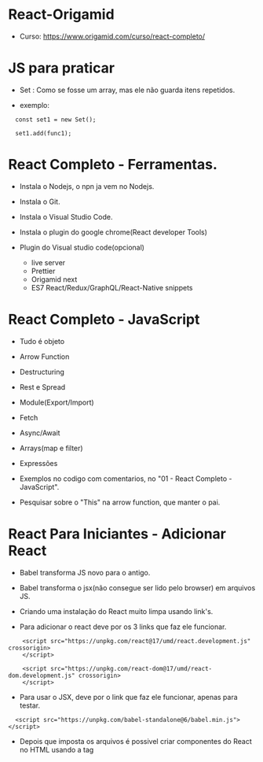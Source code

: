 # React-Origamid

 - Curso: https://www.origamid.com/curso/react-completo/

# JS para praticar

  - Set : Como se fosse um array, mas ele não guarda itens repetidos.

  - exemplo:

  <blockquete>

      const set1 = new Set();

      set1.add(func1);

  </blockquete>

# React Completo - Ferramentas.

  - Instala o Nodejs, o npn ja vem no Nodejs.
  - Instala o Git.
  - Instala o Visual Studio Code.
  - Instala o plugin do google chrome(React developer Tools)

  - Plugin do Visual studio code(opcional)
    - live server
    - Prettier
    - Origamid next
    - ES7 React/Redux/GraphQL/React-Native snippets

# React Completo - JavaScript

 - Tudo é objeto
 - Arrow Function
 - Destructuring
 - Rest e Spread
 - Module(Export/Import)
 - Fetch
 - Async/Await
 - Arrays(map e filter)
 - Expressões

 - Exemplos no codigo com comentarios, no "01 - React Completo - JavaScript".

 - Pesquisar sobre o "This" na arrow function, que manter o pai.


# React Para Iniciantes - Adicionar React

 - Babel transforma JS novo para o antigo.

 - Babel transforma o jsx(não consegue ser lido pelo browser) em arquivos JS.

 - Criando uma instalação do React muito limpa usando link's.

 - Para adicionar o react deve por os 3 links que faz ele funcionar.

 <blockquete>

        <script src="https://unpkg.com/react@17/umd/react.development.js" crossorigin>
        </script>

        <script src="https://unpkg.com/react-dom@17/umd/react-dom.development.js" crossorigin>
        </script>

 </blockquete>

 - Para usar o JSX, deve por o link que faz ele funcionar, apenas para testar.

 <blockquete>

      <script src="https://unpkg.com/babel-standalone@6/babel.min.js"></script>

 </blockquete>

 - Depois que imposta os arquivos é possivel criar componentes do React no HTML usando a tag <script>.

 <blockquete>

    <div id="root">
      Exemplo 01
    </div>

    <script type="text/babel">
      
      //Componente de botão.
      function Button01() {
        const [total, setTotal] = React.useState(0);
        return <button onClick={() => setTotal(total + 1)}>Adicionar {total}</button>
      }

      // Componente principal
      function App(){

        return <div>
            <h1>Aplicativo React</h1>
            <Button01 />
            <Button01 />
          </div>;
      }

      ReactDOM.render(<App />, document.getElementById('root'));

    <script>

 </blockquete>

 - O "ReactDOM" usa o método "render" para renderizar o componente principal, no HTML que tem o id "root", isso funciona por causa do Babel.

 - Dentro do componente principal é chamado o componente Button01, que é um componente funcional.

# React Para Iniciantes - React Básico.

 - Testando a converção do babel nesse site:

  https://babeljs.io

 ### Colocando um component funcional dentro do outro.

 - Apenas chama a tag do componente existente.

<blockquete>

          class Button extends React.Component {
            render() {
              return <button className="btn">Comprar Agora</button>
            };
          }

          // Component Titulo
          const Titulo = () => {
            const numero = Math.random() * 1000;

            return <h1>Meu Titulo {numero}</h1>
          }

          // arrowFunction
          const App2 = () => {
            return <div>Meu App2

              <Titulo />
              <br />
              <Button />
              <br />
              <div>
                compre aqui também.(reultilizando o botão)
                <Button />
              </div>
            </div>
          }

</blockquete>

 ### Trabalhando com eventos.

 - Cria um component, dentro dele uma função que recebe evento.
 - Retorna uma div com botão que tem evento de "onClick".
 - E aplica dentro do evento com chaves, o nome da função.

<blockquete>

        const Produtos = () => {
          function handleClick(event) {
            alert('Comprou: ' + event.target.innerText);
          }

          return (
            <div>
              <button onClick={handleClick}>Camisa</button>
              <button onClick={handleClick}>Bermuda</button>
            </div>
          );
        };

        const Main2 = () => {
          return <div>

            <h3>React Evento</h3>
            <Produtos />

          </div>
        }

        ReactDOM.render(<Main2 />, document.getElementById('appEvent'));

</blockquete>

 ### Hooks

 - Sempre retorne algo, nem que seja null.
 - Bota os () no returne para poder quebrar linha.
 - Sempre tenha uma div pai para todos os elementos do DOM.

 - Tem que por a função "setContador" dentro de outra função, se não gera um loot infinito.
 - é preciso desestruturar o React.useState(0), para manipular os valores dele.

<blockquete>

      const Compras = () => {

          const [contador, setContador] = React.useState(0);
          function comprar() {
            setContador(contador + 1);
          }


          return (
            <div>
              <p>Total: {contador}</p>
              <p>Preço: R$ {contador * 250}</p>
              <button onClick={comprar}>Comprar</button>
            </div>
          )
      };


      const Main3 = () => {
        return <div>

          <h3>React Hook</h3>
          <Compras />

        </div>
      }

</blockquete>

# React Para Iniciantes - React vs JS puro

 - JS

<blockquete>

      <div id="app-javascript">
        <p>Total: <span id="total"></span></p>
        <p>Preço: R$ <span id="preco"></span></p>
        <button id="button">Comprar</button>
      </div>

      <script type="application/javascript">
        const button = document.getElementById('button');
        const total = document.getElementById('total');
        const preco = document.getElementById('preco');

        let contador = 1;

        function atualizarValores(contador) {
          total.innerText = contador;
          preco.innerText = contador * 250;
        }
        atualizarValores(contador);

        function handleClick() {
          contador = contador + 1;
          atualizarValores(contador + 1);
        }

        button.addEventListener('click', handleClick);
      </script>

</blockquete>

 - React

<blockquete>

      <div id="app-react"></div>

      <script type="text/babel">
        const Comprar = () => {
          const [contador, setContador] = React.useState(1);

          return (
            <div>
              <p>Total: {contador}</p>
              <p>Preço: R$ {contador * 250}</p>
              <button onClick={() => setContador(contador + 1)}>Comprar</button>
            </div>
          );
        };

        ReactDOM.render(<Comprar />, document.getElementById('app-react'));
      </script>

</blockquete>

# React Para Iniciantes - Ferramentas de Automação

 - Nunca que em uma aplicação de produção ira usar link do React nem do Babel.

 ### Bundle

  - Agrupa o codigo do aplicativo.
  - Permite definirmos os componentes em diferentes arquivos para melhor organização.
  - Facilita a importação de código externo e instalado via NPM
  - Outros tipos de Bundle: ESBuild, Rollup, Parcel, Turbopack, Webpack.
  - WebPack: https://webpack.js.org/, mais lento e mais famoso, o mais rapido é ESBuild.

 ### Transpiler
 
  - Transforma o JSX(return < div></ div>) em função de React(React.createElement()).
  - Transforma JavaScript novo 'const' em JavaScript antigo 'var'.
  - Babel, SWC, ESBuild.

 ### webpack Mínimo (instalando o basico para um projeto React)

  - Iniciar um pacote npm na pasta do seu aplicativo

<blockquete>

    npm init -y

</blockquete>

 - Depois disso cria um arquivo HTML, inicia a estrutura de html5.

<blockquete>

    <!DOCTYPE html>
    <html lang="pt-BR">
    <head>
        <meta charset="UTF-8">
        <meta name="viewport" content="width=device-width, initial-scale=1.0">
        <title>React</title>
    </head>
    <body>
        <div id="root">

        </div>
        <script src="/main.js"></script>
    </body>
    </html>

</blockquete>

 - Instala o ESBuild

<blockquete>

    npm install esbuild

</blockquete>

 - Cola os script no arquivo package.json.
 - OBS: o exemplo antigo é feito com webpack.

<blockquete>

    "scripts": {
    "start": "esbuild --bundle src/main.jsx --outfile=main.js --servedir=./ --watch",
    "build": "esbuild --bundle src/main.jsx --outfile=main.js"
    },

</blockquete>

 - Cria a pasta de entrada "src" e cria o arquivo main.js.
 - No arquivo main.js, bota um "console.log("teste");"
 - Pode testar usando o comando "npm start", consulta no caminho: "http://127.0.0.1:8000/".
 - Cria um arquivo chamado "somar.js". 

 - Executa o codigo "npm run build".
 - Ele gera um arquivo chamado main.js.

 ### Segundo teste o arquivo main é um "main.jsx".
  
  - Executa o npm run build.  

 ### Instalando o React e React-dom. 
 
<blockquete>

      npm install react react-dom

</blockquete>

 - No arquivo main.jsx, cole o codigo.

<blockquete>

    import ReactDOM from 'react-dom/client';
    import React from 'react';
    import App from './App';

    ReactDOM.createRoot(document.getElementById('root')).render(<App />);

</blockquete>

 - Cria o arquivo "App.jsx" e bota o conteudo:
 
<blockquete>

    import React from 'react';

    const App = () => {
      return <a href="https://www.origamid.com">Origamid</a>;
    };

    export default App;

</blockquete>

 - Inicie o desenvolvimento com:

<blockquete>

      npm start

</blockquete>

  - Crie a build final com

<blockquete>

      npm run build
      
</blockquete>


 - OBS: Essa forma é limpa, porem estária faltand outras configurações que daria muito trabalho.


# React Para Iniciantes - Ferramenta Front End (A melhor forma de criar um projeto React)[Vite].

  - Vite: Cria um ambiente de desenvolvimento já configurado e otimizado para a criação de aplicativos com React.
  - OBS: muito melhor que "npx create-react-app", "npx create-react-app" usa webpack que é muito lento.
  - https://vitejs.dev/
  - Na pasta que deseja instalar:
  
<blockquete>

    npm create vite@latest .
    npm install
      
</blockquete>

 - Inicia o desenvolvimento

<blockquete>

    npm run dev

</blockquete>

 - Cria a build final

<blockquete>

    npm run build

</blockquete>

 - Arquivos minimos necessario:

 - https://www.origamid.com/slide/react-completo/#/0205-ferramenta-front-end/3

# React Para Iniciantes - Ambiente Curso

 - remove os arquivos que não for usar, deixa apenas o index.js e App.js

 - na pasta public, no arquivo index.html, bota um css.

<blockquete>

    https://www.origamid.com/slide/react-completo/#/0206-ambiente-do-curso/3

</blockquete>

 - O modo estrito do React permite pegarmos alguns bugs no desenvolvimento.
 
<blockquete>

    ReactDOM.createRoot(document.getElementById('root')).render(
      <React.StrictMode>
        <App />
      </React.StrictMode>,
    );

</blockquete>

 - Durante o curso você verá eu utilizando .js em arquivos jsx, o create-react-app permitia isso, porém o Vite não permite.

 - Então todo arquivo novo que você criar, use .jsx.

 - index.js > main.jsx

# React Para Iniciantes - JSX 1

 - Siginificado: Java script estendio, ou js XML, da novas funcionabilidade, permite usado o html ou xml no js, depois o babel converte para função js.

 - Exemplo: https://www.origamid.com/slide/react-completo/#/0207-jsx/1

 - Atributos: 
  - No HTML do React, o nome "class" é trocado para "className" para fazer referencia ao atributo class de css.
  - E o nome "for" foi trocado para "htmlFor".
  - Podemos envolver o nosso DOM no <React.Fragment>, ao inves de por em uma div.
  - ou está usando o "<></>", também é aceito para envolver o DOM.
  - camelCase nos atributos com nomes compostos do HTML do React.

 ### Funções no JS no HTML.

 - Exemplos:

<blockquete>

        import React from 'react';

        const App = () => {
          const nome = 'Lincoln';
          const ativo = false;
          const random = Math.random();
          const titulo = <h1>Esse é um titulo</h1>;

          function mostrarNome(param) {
            return 'Executando uma função: ' + param;
          }

          const carro = {
            marca: 'Ford',
            rodas: '4',
          };

          const estiloH1 = {
            color: 'blue',
            fontSize: '20px',
            fontFamily: 'Helvetica',
          };

          return (
            <>
              {titulo}
              <label htmlFor="nome">Nome</label>
              <input type="text" id="nome" />
              <p>{nome}</p>
              <p>numero aleatorio, vezes dois, dividido por um: {(random * 2) / 1}</p>
              <div className={ativo ? 'ativo' : 'inativo'}>Exibir</div>
              <br />

              <p>{mostrarNome('Parametro')}</p>

              <p>Função Js: {new Date().getFullYear()}</p>

              <p>Objeto: {carro.marca}</p>
              <p>{carro.rodas}</p>

              <h1 style={estiloH1}>Empresa</h1>
              <p style={{ color: 'green' }}>Sempre aberta</p>
            </>
          );
        };

        export default App;

</blockquete>

# React Para Iniciantes - JSX 2 (Rodando no 06 - React Para Iniciantes)[Exercicio]

- O JSX irá listar cada um dos itens da array. Ele não irá separar ou colocar vírgula, é você que deve modificar a array para o resultado desejado.

- Cada item do array precisa de uma key.

- o Map ajuda muito a trabalhar com array no JSX

- exemplo:

<blockquete>

      const JsxArray = () => {
        const produtos = ['Notebook', 'Smartphone', 'Tablet'];

        const livros = [
          { nome: 'A Game of Thrones', ano: 1996 },
          { nome: 'A Clash of Kings', ano: 1998 },
          { nome: 'A Storm of Swords', ano: 2000 },
        ];

        const produtosEX = [
          {
            id: 1,
            nome: 'Smartphone',
            preco: 'R$ 2000',
            cores: ['#29d8d5', '#252a34', '#fc3766'],
          },
          {
            id: 2,
            nome: 'Notebook',
            preco: 'R$ 3000',
            cores: ['#ffd045', '#d4394b', '#f37c59'],
          },
          {
            id: 3,
            nome: 'Tablet',
            preco: 'R$ 1500',
            cores: ['#365069', '#47c1c8', '#f95786'],
          },
        ];

        const mario = {
          cliente: 'Mario',
          idade: 31,
          compras: [
            { nome: 'Notebook', preco: 'R$ 2500' },
            { nome: 'Geladeira', preco: 'R$ 3000' },
            { nome: 'smarthphone', preco: 'R$ 1500' },
            { nome: 'Guitarra', preco: 'R$ 3500' },
          ],
          ativa: false,
        };
        const karina = {
          cliente: 'Karina',
          idade: 22,
          compras: [
            { nome: 'Notebook', preco: 'R$ 2500' },
            { nome: 'Geladeira', preco: 'R$ 3000' },
          ],
          ativa: true,
        };

        const dados = mario;
        const total = dados.compras
          .map((item) => Number(item.preco.replace('R$ ', '')))
          .reduce((a, b) => a + b);

        return (
          <>
            <h1> Estudo dos Array no JSX </h1>
            <p>{produtos}</p>

            <h4>Tratando o array com .map()</h4>
            <ul>
              {produtos.map((p) => (
                <li key={p}>{p}</li>
              ))}
            </ul>
            <br />
            <h4>Tratando array de objetos</h4>
            <ul>
              {livros
                .filter((livro) => livro.ano >= 1998)
                .map((livro) => (
                  <li key={livro.nome}>
                    {livro.nome}, {livro.ano}
                  </li>
                ))}
            </ul>
            <br />
            <h4>Exercicio</h4>
            <ul>
              {produtosEX
                .filter((p) => Number(p.preco.replace('R$ ', '')) > 1500)
                .map((p) => (
                  <div key={p.id}>
                    <h3>Item:{p.nome}</h3>
                    <p>Preço:{p.preco}</p>
                    <ul>
                      {p.cores.map((cor) => (
                        <li
                          key={cor}
                          style={{ backgroundColor: cor, color: 'white' }}
                        >
                          {cor}
                        </li>
                      ))}
                    </ul>
                  </div>
                ))}
            </ul>
            <br />
            <h4>Exercicio2</h4>
            <div>
              <p>Nome: {dados.cliente}</p>
              <p>Idade: {dados.idade}</p>
              <p>
                Sitação:{' '}
                <span style={{ color: dados.ativa ? 'green' : 'red' }}>
                  {dados.ativa ? 'Ativa' : 'Inativa'}
                </span>
              </p>
              <p>Total: R$ {total}</p>
              {total > 10000 && <p>'Você está gastando muito'</p>}
            </div>
          </>
        );
      };

</blockquete>

 - map: transforma uma lista em outra coisa.
 - Number: converte o tipo string no tipo numero.
 - replace: troca o primeiro valor, pelo segundo valor.
 - reduce: passa um callback(uma função), com 2 parametros, o valor anterior, e o valor atual, e executa calculo com eles.
 - Pode usar o && no lugar do ternario caso queira exibir uma string dinamicamente.

# React Para Iniciantes - JSX Arrays 1

 - O JSX irá listar cada um dos itens da array. Ele não irá separar ou colocar vírgula, é você que deve modificar a array para o resultado desejado.

<blockquete>

    const App = () => {
      const produtos = ['Notebook', 'Smartphone', 'Tablet'];

      return <p>{produtos}</p>;
    };

</blockquete>

 - O JSX necessita de uma key única para cada elemento da Array. https://reactjs.org/docs/lists-and-keys.html

<blockquete>

    const App = () => {
      const empresas = [<li key="e1">Apple</li>, <li key="e2">Google</li>];

      return <ul>{empresas}</ul>;
    };

</blockquete>

 - Map: É comum usarmos o map direto na array como uma expressão, retornando um elemento para cada item novo da Array.
 
<blockquete>

    const App = () => {
      const filmes = ['Before Sunrise', 'Before Sunset', 'Before Midnight'];

      return (
        <ul>
          {filmes.map((filme) => (
            <li key={filme}>{filme}</li>
          ))}
        </ul>
      );
    };

</blockquete>

 - Array de Objetos

<blockquete>

    const App = () => {
      const livros = [
        { nome: 'A Game of Thrones', ano: 1996 },
        { nome: 'A Clash of Kings', ano: 1998 },
        { nome: 'A Storm of Swords', ano: 2000 },
      ];

      return (
        <ul>
          {livros
            .filter((livro) => livro.ano >= 1998)
            .map((livro) => (
              <li key={livro.nome}>
                {livro.nome}, {livro.ano}
              </li>
            ))}
        </ul>
      );
    };
    
</blockquete>

- Pode desestruturar o objeto, ficaria assim:

<blockquete>

    <ul>
        {livros
          .filter((livro) => livro.ano >= 1998)
          .map(({nome, ano}) => (
          <li key={nome}>
            {nome}, {ano}
          </li>
        ))}
    </ul>

</blockquete>

 - Exercicio:

<blockquete>

      const produtos = [
        {
          id: 1,
          nome: 'Smartphone',
          preco: 'R$ 2000',
          cores: ['#29d8d5', '#252a34', '#fc3766'],
        },
        {
          id: 2,
          nome: 'Notebook',
          preco: 'R$ 3000',
          cores: ['#ffd045', '#d4394b', '#f37c59'],
        },
        {
          id: 3,
          nome: 'Tablet',
          preco: 'R$ 1500',
          cores: ['#365069', '#47c1c8', '#f95786'],
        },
      ];

      const App = () => {
        return (
          <section>
            {produtos
              .filter((produto) => Number(produto.preco.replace('R$ ', '')) > 1500)
              .map((produto) => (
                <div key={produto.id}>
                  <h1>{produto.nome}</h1>
                  <p>Preço: {produto.preco}</p>
                  <ul>
                    {produto.cores.map((cor) => (
                      <li key={cor} style={{ backgroundColor: cor, color: 'white' }}>
                        {cor}
                      </li>
                    ))}
                  </ul>
                </div>
              ))}
          </section>
        );
      };

</blockquete>

# React Para Iniciantes - Eventos

 - Guardar o estado do DOM não é o mais indicado, veremos mais tarde como fazer isso com Hooks.

 - Eventos no window/document ou qualquer elemento fora do React, devem ser adicionados com JavaScript normalmente, usando o addEventListener.

 - Esse tipo de evento será adicionado com o hook useEffect.]

 - Lista de eventos: https://reactjs.org/docs/events.html


 - Podemos atribuir eventos diretamente aos elementos JSX como um atributo. Os eventos são sintáticos, ou seja, são criados pelo próprio React porém seguindo as especificações da W3C (e funcionam igualmente nos diversos browsers que o React suporta).

<blockquete>

    const App = () => {
      function handleClick(event) {
        alert('Comprou: ' + event.target.innerText);
      }

      return (
        <div>
          <button onClick={handleClick}>Camisa</button>
          <button onClick={handleClick}>Bermuda</button>
        </div>
      );
    };

</blockquete>

 - Eventos no window/document ou qualquer elemento fora do React, devem ser adicionados com JavaScript normalmente, usando o addEventListener.

<blockquete>

      const App = () => {
        function handleScroll(event) {
          console.log(event);
        }
        window.addEventListener('scroll', handleScroll);

        return <div style={{ height: '200vw' }}>Div</div>;
      };

</blockquete>


# React Para Iniciantes - Componentes

 - O ideal é dividir o aplicativo em pequenos componentes para facilitar a manutenção do mesmo. Iremos trabalhar durante o curso com os chamos componentes funcionais.

 - Não existe limite para a composição de componentes, eles podem ser desde componentes gerais como Header e Footer, até micro componentes como Input e Button.

 - Um componente deve sempre retornar algo. O retorno pode ser qualquer tipo de dado aceitado pelo JSX (string, array, um elemento JSX, null e etc).

 - Um componente deve sempre retornar um elemento único no return. Caso você deseje retornar mais de um elemento, envolva os mesmos em uma div ou dentro do <React.Fragment></React.Fragment> ou <></>

# React Para Iniciantes - Propriedades

 - Assim como uma função pode receber argumentos, podemos também passar argumentos aos componentes. Esses são conhecidos como propriedades ou props.
 
<blockquete>

      const Titulo = (props) => {
        return <h1>{props.texto}</h1>;
      };

      const App = () => {
        return (
          <section>
            <Titulo texto="Meu Primeiro Título" />
            <Titulo texto="Meu Segundo Título" />
          </section>
        );
      };

</blockquete>

 - Podemos passar quantas propriedades quisermos.

<blockquete>

      const Titulo = ({ cor, texto }) => {
        return <h1 style={{ color: cor }}>{texto}</h1>;
      };

      const App = () => {
        return (
          <section>
            <Titulo texto="Meu Primeiro Título" cor="blue" />
            <Titulo texto="Meu Segundo Título" cor="red" />
          </section>
        );
      };

</blockquete>

 - É comum desestruturarmos as propriedades.

<blockquete>

    const Titulo = ({ cor, texto }) => {
      return <h1 style={{ color: cor }}>{texto}</h1>;
    };

    const App = () => {
      return (
        <section>
          <Titulo texto="Meu Primeiro Título" cor="blue" />
          <Titulo texto="Meu Segundo Título" cor="red" />
        </section>
      );
    };

</blockquete>

 - Se utilizarmos o componente abrindo e fechando o mesmo, o conteúdo interno deste será acessado através da propriedade children.

<blockquete>

    const Titulo = (props) => {
      return <h1>{props.children}</h1>;
    };

    const App = () => {
      return (
        <section>
          <Titulo>Meu Primeiro Título</Titulo>
          <Titulo>
            <p>Título 2</p>
            <p>Título 3</p>
          </Titulo>
        </section>
      );
    };

</blockquete>

 - Usamos o rest e spread quando não sabemos todas as propriedades que um componente pode receber.

 - O que não foi difinido ele joga a propriedade naturalmente, usando o "...props".

<blockquete>

    import React from 'react';

    const Input = ({ label, id, ...props }) => {
      return (
        <div>
          <label htmlFor={id}>{label}</label>
          <input id={id} type="text" {...props} />
        </div>
      );
    };

    export default Input;

</blockquete>

 - Na chamada do component, caso passe um type diferente, ele vai sobre escrever o type definido no componente.
 
<blockquete>

    <Input id="senha" type="password" label="Senha" />

</blockquete>

 - pode passar qualquer tipo de dados.

 ### O desafio está no projeto "10 - React Para Iniciantes - Propriedades"


# React Hooks - useState

 - Estado: O estado de uma aplicação representa as características dela naquele momento. Por exemplo: os dados do usuário foram carregados, o botão está ativo, o usuário está na página de contato e etc.

 - Hooks: Os Hooks são funções especiais do React que permitem controlarmos o estado e o ciclo de vida de componentes
 funcionais. Isso antes só era possível com classes.
 
<blockquete>

      const App = () => {
        const [ativo, setAtivo] = React.useState(true);

        return (
          <button onClick={() => setAtivo(!ativo)}>
            {ativo ? 'Botão Ativo' : 'Botão Inativo'}
          </button>
        );
      };

</blockquete>

 - React.useState: O useState é uma função que retorna uma Array com 2 valores. O primeiro valor guarda o dado do estado atual, pode ser qualquer tipo de dado como strings, arrays, números, boolean, null, undefined e objetos. O segundo valor é uma função que pode ser utilizada para modificarmos o estado do primeiro valor.

 - Quando a função de modificação do estado é ativada, todos os componentes que dependerem do estado, serão renderizados novamente e os seus filhos também. É isso que garante a reatividade de componentes funcionais no React.

 - Múltiplos Estados: Não existem limites para o uso do useState, podemos definir diversos no mesmo componente.

<blockquete>

    const App = () => {
      const [modal, setModal] = React.useState(false);
      const [ativo, setAtivo] = React.useState(false);
      const [dados, setDados] = React.useState({ nome: '', idade: '' });

      return (
        <div>
          <Modal modal={modal} setModal={setModal} />
          <ButtonModal setModal={setModal} />
        </div>
      );
    };

    export default App;

</blockquete>

 - Props: Podemos passar o estado e a função de modificação como propriedades para outros elementos.

<blockquete>

      const App = () => {
        const [modal, setModal] = React.useState(false);

        return (
          <div>
            <Modal modal={modal} setModal={setModal} />
            <ButtonModal setModal={setModal} />
          </div>
        );
      };

      export default App;

</blockquete>


<blockquete>

    const ButtonModal = ({ setModal }) => {
      return <button onClick={() => setModal(true)}>Abrir Modal</button>;
    };

    export default ButtonModal;

</blockquete>

<blockquete>

    const Modal = ({ modal, setModal }) => {
      if (modal === true)
        return (
          <div>
            Esse é um modal. <button onClick={() => setModal(false)}>Fechar</button>
          </div>
        );
      return null;
    };

    export default Modal;

</blockquete>

 - Reatividade: Não modifique o estado diretamente. Utilize sempre a função de atualização do estado, pois ela que garante a reatividade dos componentes.

<blockquete>

      const App = () => {
        const [items, setItems] = React.useState(['Item 1', 'Item 2']);

        function handleClick() {
          // Errado. Modifique o estado apenas com a função de atualização (setItems)
          items.push('Novo Item');
        }

        function handleClickReativo() {
          // Correto. Eu desestruturo a array atual, criando uma nova e adiciono um novo elemento
          setItems([...items, 'Novo Item']);
        }

        return (
          <>
            {items.map((item, i) => (
              <li key={i}>{item}</li>
            ))}
            <button onClick={handleClick}>Adicionar Item</button>
            <button onClick={handleClickReativo}>Adicionar Reativo</button>
          </>
        );
      };

</blockquete>

 - Callback: Podemos passar uma função de callback para atualizar o estado. A função de callback recebe um parâmetro que representa o valor anterior e irá modificar o estado para o valor que for retonado na função.

 - Passa o método setModal como parametro para outro component, esse component atualiza o status usando o método.

<blockquete>

    const App = () => {
      const [ativo, setAtivo] = React.useState(true);

      function handleClick() {
        // usando um callback
        setAtivo((anterior) => !anterior);
      }

      return (
        <button onClick={handleClick}>
          {ativo ? 'Está Ativo' : 'Está Inativo'}
        </button>
      );
    };

</blockquete>

 - Não é passado a propriedade no handleClick(), mas como está sendo usado um callback(um método por parametro, ele capitura o valor automaticamente).

 - Callback Valor Inicial: A definição do estado inicial também pode ser feita com um callback.

<blockquete>

      const App = () => {
        // Callback no estado inicial, só será executado na criação do componente
        const [ativo, setAtivo] = React.useState(() => {
          const ativoLocal = window.localStorage.getItem('ativo');
          return ativoLocal;
        });

        function handleClick() {
          setAtivo((anterior) => !anterior);
        }

        return (
          <button onClick={handleClick}>
            {ativo ? 'Está Ativo' : 'Está Inativo'}
          </button>
        );
      };

</blockquete>

 - React.StrictMode : O modo estrito invoca duas vezes a renderização do componente, quando o estado é atualizado. Assim é possível identificarmos funções com efeitos coláterais (side effects) e eliminarmos as mesmas.

 - Funções com efeitos coláterais são aquelas que modificam estados que estão fora das mesmas.

# React Hooks - Teste de Hook

 - O "StrictMode" duplica as chamada, para evitar que aconteça um efeito colateral.

 - O que causa efeito colateral é por uma chamada de uma função, dentro de outra função.

 - É sempre bom por os métodos set um abaixo do outro.

# React Hooks - useEffect

 - useEffect: Todo componente possui um ciclo de vida. Os principais momentos acontecem quando o componente é renderizado, atualizado ou destruído. Com o React.useEffect() podemos definir um callback que irá ser executado durante certos momentos do ciclo de vida do componente.

 - Array de Dependências: No useEffect podemos definir dois argumentos, o primeiro é a função de callback que será executada, o segundo é uma array com uma lista de dependências. A lista de dependências serve para informarmos quando o efeito deve ocorrer.

<blockquete>

      const App = () => {
        const [contar, setContar] = React.useState(0);

        // Uma Array vazia indica que o efeito não possui nenhum dependência,
        // assim o mesmo só irá ocorrer quando o componente é renderizado inicialmente (montado)
        // O efeito ocorre logo após a renderização do mesmo

        React.useEffect(() => {
          console.log('Apenas quando renderiza');
        }, []);

        // Antes de renderizar e toda vez que atualizar o componente
        console.log('Sempre ocorre, mas antes do useEffect');

        // Agora a dependência está no estado contar,
        // assim sempre que contar for atualizar este efeito será ativado

        React.useEffect(() => {
          console.log('Toda vez que atualiza o contar');
        }, [contar]);

        return <button onClick={() => setContar(contar + 1)}>{contar}</button>;
      };

</blockquete>

 - Dependências Obrigatórias: Se utilizarmos o valor de um hook ou propriedade dentro de um efeito, ele irá indicar a necessidade de definirmos o mesmo como uma dependência na array.

<blockquete>

      const App = () => {
        const [contar, setContar] = React.useState(0);

        const titulo = 'Clicou ';

        React.useEffect(() => {
          document.title = titulo + contar;
          // O ESLint irá indicar que você possui uma dependência não declarada (contar)
        }, []);

        return <button onClick={() => setContar(contar + 1)}>{contar}</button>;
      };

</blockquete>

 - Componente Montou: O useEffect será especialmente utilizado quando precisamos definir um efeito que deve ocorrer uma vez apenas, como o fetch de dados no servidor por exemplo.

 ### Sempre por a dependencia vazia se não, fica chamando varias vezes.

<blockquete>

      const App = () => {
        const [contar, setContar] = React.useState(0);
        const [dados, setDados] = React.useState(null);

        React.useEffect(() => {
          // se o fetch estivesse fora do useEffect, toda vez que o componente
          // fosse atualizado, o mesmo seria executado
          fetch('https://ranekapi.origamid.dev/json/api/produto/notebook')
            .then((response) => response.json())
            .then((json) => setDados(json));
        }, []);

        return (
          <div>
            {dados && (
              <div>
                <h1>{dados.nome}</h1>
                <p>R$ {dados.preco * contar}</p>
              </div>
            )}
            <button onClick={() => setContar(contar + 1)}>{contar}</button>
          </div>
        );
      };

</blockquete>

 - Múltiplos Efeitos: Podemos ter diversos useEffect no nosso código. O ideal é separarmos efeitos diferentes em useEffect diferentes.

<blockquete>

      const App = () => {
        const [contar, setContar] = React.useState(0);
        const [modal, setModal] = React.useState(false);

        React.useEffect(() => {
          document.title = 'Total ' + contar;
        }, [contar]);

        React.useEffect(() => {
          setContar(0);
        }, [modal]);

        return (
          <div>
            {modal && <p>Meu Modal</p>}
            <button onClick={() => setModal(!modal)}>Modal</button>
            <hr />
            <button onClick={() => setContar(contar + 1)}>{contar}</button>
          </div>
        );
      };

</blockquete>

 - Antes de Desmontar: As vezes precisamos executar um efeito sempre que um componente for desmontado. Para isso utilizamos um callback no retorno do callback do efeito.

 ### Pode passar um callback como retorno dentro da primeira função do useEffect, é executado quando o elemento elemento sai da tela.

<blockquete>

    const Produto = () => {
      // Utilizamos o useEffect para adicionarmos eventos direto ao DOM
      React.useEffect(() => {
        function handleScroll(event) {
          console.log(event);
        }
        window.addEventListener('scroll', handleScroll);
        // Limpa o evento quando o elemento é removido do DOM.
        return () => {
          window.removeEventListener('scroll', handleScroll);
        };
      }, []);

      return <p style={{ height: '200vh' }}>Produto</p>;
    };

</blockquete>

 ### OBS: sempre use um ternario para exibir dados!

<blockquete>

      const App = () => {
        const [ativo, setAtivo] = React.useState(false);

        return (
          <div>
            <p>Meu App</p>
            <button onClick={() => setAtivo(!ativo)}>Abrir</button>
            {ativo && <Produto />}
          </div>
        );
      };
      
</blockquete>


# React Hooks - useRef

 - Retorna um objeto com a propriedade current. Esse objeto pode ser utilizado para guardarmos valores que irão persistir durante todo o ciclo de vida do elemento. Geralmente usamos o mesmo para nos referirmos a um elemento do DOM, sem precisarmos utilizar o querySelector ou similar.

 - Processo:

 - 1° Deve declarar uma const recebendo o "React.useRef()".
 - 2° Essa consta faz referencia a algum DOM.
 - 3° Pode usar a propriedade current para recuperar a referencia do DOM.

 - Para obter o valor do useRef, é bom por ele dentro de um useEfect().

 - useRef não renderiza o componente novamente, ele mantem o valor.

<blockquete>

      const App = () => {
        const video = React.useRef();

        React.useEffect(() => {
          console.log(video.current);
        }, []);

        return <video ref={video}></video>;
      };

</blockquete>

 - focus(): É comum utilizarmos em formulários, quando precisamos de uma referência do elemento para colocarmos o mesmo em foco.

<blockquete>

      const App = () => {
        const [comentarios, setComentarios] = React.useState([]);
        const [input, setInput] = React.useState('');
        const inputElement = React.useRef();

        function handleClick() {
          setComentarios((comentarios) => [...comentarios, input]);
          setInput('');
          inputElement.current.focus();
        }

        return (
          <div>
            <ul>
              {comentarios.map((comentario) => (
                <li key={comentario}>{comentario}</li>
              ))}
            </ul>
            <input
              type="text"
              value={input}
              ref={inputElement}
              onChange={({ target }) => setInput(target.value)}
            />
            <br />
            <button onClick={handleClick}>Enviar</button>
          </div>
        );
      };

</blockquete>

 - Referência : O seu uso não é restrito a elementos do dom. Podemos utilizar também para guardarmos a referência de qualquer valor, como de um setTimeout por exemplo.

<blockquete>

      const App = () => {
        const [contar, setContar] = React.useState(0);
        const [notificacao, setNotificacao] = React.useState(null);
        const timeoutRef = React.useRef();

        function handleClick() {
          setNotificacao('Obrigado por comprar');
          clearTimeout(timeoutRef.current);
          timeoutRef.current = setTimeout(() => {
            setNotificacao(null);
          }, 1000);
          setContar(contar + 1);
        }

        return (
          <div>
            <p>{notificacao}</p>
            <button onClick={handleClick}>{contar}</button>
          </div>
        );
      };

</blockquete>

 ### descobrir depois outras formas de usar o REF, outras propriedades que pode ser manipulada.


# React Hooks - useMemo

 - performance.now(): informa o tempo que foi usado em milesegundos.

 - Memoriza um valor, evitando a recriação do mesmo todas as vezes em que um componente for atualizado. Recebe um callback e uma array de dependências.

 - Para que serve?: Serve para casos em que você faz uma operação lenta para retornar um valor.

 - Essa operação lenta não tem relação async, ou fazer requisições, e sim com calculos matematicos feito pelo JS.

<blockquete>

      const App = () => {
      const [contar, setContar] = React.useState(0);
        const valor = React.useMemo(() => {
          const localStorageItem = window.localStorage.getItem('produto');
          // só será executado uma vez
          console.log('teste');
          return localStorageItem;
        }, []);
        console.log(valor);

        return <button onClick={() => setContar(contar + 1)}>{valor}</button>;
      };

</blockquete>

 - Usando o useMemo, para deixar mais rapido.

<blockquete>

      function operacaoLenta() {
        let c;
        for (let i = 0; i < 100000000; i++) {
          c = i + i / 10;
        }
        return c;
      }

      const App = () => {
        const [contar, setContar] = React.useState(0);
        const t1 = performance.now();
        const valor = React.useMemo(() => operacaoLenta(), []);
        // é mais rápido que
        // const valor = operacaoLenta();
        console.log(performance.now() - t1);

        return <button onClick={() => setContar(contar + 1)}>{valor}</button>;
      };

</blockquete>

# React Hooks - useCallback

 - Permite definirmos um callback e uma lista de dependências do callback. Esse callback só será recriado se essa lista de dependências for modificada, caso contrário ele não irá recriar o callback. 

 - Dificilmente você irá encontrar um cenário em que essa função seja útil.

 - Diferente da função que cria no botão, o useCallback constroi apenas uma vez a função
  na hora.

 - new Set(); é um array que recebe itens unicos.

 - useCallback não faz diferente, porque o JS limpa a memoria.

<blockquete>

      import React, { useState } from 'react';

      export const UseCallback = () => {
        const [contar, setContar] = useState(0);

        const handleClick = () => {
        setContar(contar + 1);
        };

        return (
        <>
        <button onClick={handleClick}>{contar}</button>
        </>
        );
      };

</blockquete>

 - Como fica usando useCallback.

<blockquete>

      import React, { useState, useCallback } from 'react';

      export const UseCallback = () => {
        const [contar, setContar] = useState(0);

        const handleClick = useCallback(() => {
          setContar((contar2) => contar2 + 1);
        }, []);

        return (
          <>
            <h1>useCallback</h1>
            <button onClick={handleClick}>{contar}</button>
          </>
        );
      };

</blockquete>

 - Teste do useCallback

 - Uma prova de que o useCallback não irá criar uma nova função. Isso não significa que ele é mais ou menos otimizado. O Set() é utilizado pois ele permite apenas valores únicos dentro do mesmo.

<blockquete>

      const set1 = new Set();
      const set2 = new Set();

      const Produto = () => {
        const func1 = () => {
          console.log('Teste');
        };

        const func2 = React.useCallback(() => {
          console.log('Teste');
        }, []);

        set1.add(func1);
        set2.add(func2);

        console.log('Set1:', set1);
        console.log('Set2:', set2);
        return (
          <div>
            <p onClick={func1}>Produto 1</p>
            <p onClick={func2}>Produto 2</p>
          </div>
        );
      };

      const App = () => {
        const [contar, setContar] = React.useState(0);

        return (
          <div>
            <Produto />
            <button onClick={() => setContar(contar + 1)}>{contar}</button>
          </div>
        );
      };

</blockquete>

# React Hooks - useContext

 - O useContext é CRIADO(createContext()), RETORNADO(passando dados pelo provider), e depois USADO(useContext())

 ### createContext

 - O contexto irá permitir passarmos dados/estado a todos os componentes, sem a necessidade de utilizar propriedades. Serve principalmente para dodos/estados globais como por exemplo dados do usuário logado.

<blockquete>

        import React from 'react';

        const UserContext = React.createContext();

        export default UserContext;

</blockquete>
 
 ### Provider

 - O método Provider deve ser utilizado para envolver todos os elementos que terão acesso aos dados do Context. Provider recebe uma propriedade chamada value, dentro dela que devemos informar os dados do contexto.
 
<blockquete>

        import React from 'react';
        import Produto from './Produto';
        import UserContext from './UserContext';

        const App = () => {
          return (
            <UserContext.Provider value={{ nome: 'André' }}>
              <Produto />
            </UserContext.Provider>
          );
        };

        export default App;

</blockquete>

 ### useContext

 - O useContext é o hook que deve ser utilizado para consumirmos o contexto e termos assim acesso aos dados de value. Devemos passar o contexto criado como seu agumento.

<blockquete>

        import React from 'react';
        import UserContext from './UserContext';

        const Produto = () => {
          const user = React.useContext(UserContext);

          return <p>Produto de: {user.nome}</p>;
        };

        export default Produto;

</blockquete>

 ### GlobalStorage

 - Exemplo de uso real do context. Podemos passar qualquer coisa no value do context, até estados e funções atualizadoras do useState.

<blockquete>

          import React from 'react';
          import Produto from './Produto';
          import { GlobalStorage } from './GlobalContext';

          const App = () => {
            return (
              <GlobalStorage>
                <Produto />
              </GlobalStorage>
            );
          };

          export default App;

</blockquete>

 - GlobalContext.jsx

<blockquete>

        import React from 'react';

        export const GlobalContext = React.createContext();

        export const GlobalStorage = ({ children }) => {
          const [carrinho, setCarrinho] = React.useState(0);

          return (
            <GlobalContext.Provider value={{ carrinho, setCarrinho }}>
              {children}
            </GlobalContext.Provider>
          );
        };

</blockquete>

 - Produto.jsx

<blockquete>

        import React from 'react';
        import { GlobalContext } from './GlobalContext';

        const Produto = () => {
          const global = React.useContext(GlobalContext);

          function handleClick() {
            global.setCarrinho((carrinho) => carrinho + 1);
          }

          return (
            <p>
              Total: {global.carrinho}: <button onClick={handleClick}>Adicionar</button>
            </p>
          );
        };

        export default Produto;

</blockquete>

 - Exercicio.

<blockquete>

      import React from 'react';

      export const GlobalContext = React.createContext();

      export const GlobalStorage = ({ children }) => {
        const [produto, setProduto] = React.useState(null);

        React.useEffect(() => {
          fetch('https://ranekapi.origamid.dev/json/api/produto/')
            .then((response) => response.json())
            .then((json) => setProduto(json));
        }, []);

        function limparDados() {
          setProduto(null);
        }

        return (
          <GlobalContext.Provider value={{ produto, setProduto, limparDados }}>
            {children}
          </GlobalContext.Provider>
        );
      };

</blockquete>


# React Hooks - Custom Hooks

 ### useLocalStorage

 - Podemos criar nossos próprios hooks, assim evitamos a repetição de código. Todo custom hook deve começar com a palavra use. Exemplo: useNomeDoHook. Podemos retornar o que quisermos do hook, seja um valor único, uma array ou um objeto.

<blockquete>

        const useLocalStorage = (key, inicial) => {
          const [state, setState] = React.useState(() => {
            const local = window.localStorage.getItem(key);
            return local ? local : inicial;
          });

          React.useEffect(() => {
            window.localStorage.setItem(key, state);
          }, [key, state]);

          return [state, setState];
        };

</blockquete>

<blockquete>

        import useLocalStorage from './useLocalStorage';

        const App = () => {
          const [produto, setProduto] = useLocalStorage('produto', '');

          function handleClick({ target }) {
            setProduto(target.innerText);
          }

          return (
            <div>
              <p>Preferido: {produto}</p>
              <button onClick={handleClick}>notebook</button>
              <button onClick={handleClick}>smartphone</button>
            </div>
          );
        };

</blockquete>

 - useFetch: Aqui o useCallback é necessário para evitar um render infinito.

<blockquete>

        import React from 'react';

        const useFetch = () => {
          const [data, setData] = React.useState(null);
          const [error, setError] = React.useState(null);
          const [loading, setLoading] = React.useState(null);

          const request = React.useCallback(async (url, options) => {
            let response;
            let json;
            try {
              setError(null);
              setLoading(true);
              response = await fetch(url, options);
              json = await response.json();
              if (response.ok === false) throw new Error(json.message);
            } catch (err) {
              json = null;
              setError(err.message);
            } finally {
              setData(json);
              setLoading(false);
              return { response, json };
            }
          }, []);

          return { data, loading, error, request };
        };

        export default useFetch;

</blockquete>

<blockquete>

        import React from 'react';
        import useFetch from './useFetch';

        const App = () => {
          const { data, loading, error, request } = useFetch();

          React.useEffect(() => {
            request('https://ranekapi.origamid.dev/json/api/produto/notebook');
          }, [request]);

          if (error) return <p>{error}</p>;
          if (loading) return <p>Carregando...</p>;
          if (data) return <div>{data.nome}</div>;
          else return null;
        };

        export default App;

</blockquete>

 ### dicas antigas

 - Como criar um hook personalizado, ele retorna um array de valores, e não retorna elementos.

 - [cuidado] No localStorage so se salva string!

 - Vai ser criado um hook personalizado para guardar valores no localStorage!.

 - O valor iniciar, é definido com uma verificação, se existe o valor no localStorage ou não.

 - Cria um efeito para quando valor for modificado, trocar o valor no useState.

 - OBS: Para tratar erro de funções asyncornas, se usa TRY E CATCH.

 - É possivel descontruir request asyncrinas, porem antes deve ser definido.

# React Hooks - Regras - codigo que retorna erros.

- useEffect não pode ser usado dentro de uma condição.

- Não pode usar o useEffect dentro de uma função.

- Não pode usar useEffect dentro de um For ou algum loop.

- Só pode usar hook dentro de component ou customHook.

- Pode transformar uma função em customHook apenas botando o termo "use" na frente do nome da funcao!

<blockquete>

        const App = () => {
          // Correto
          React.useEffect(() => {
            document.title = 'Título novo';
          }, []);

          let condicao = true;
          if (condicao) {
            // Errado
            React.useEffect(() => {
              document.title = 'Título novo';
            }, []);
          }

          function mudarTitulo() {
            // Errado
            React.useEffect(() => {
              document.title = 'Título novo';
            }, []);
          }

          for (let i = 0; i < 10; i++) {
            // Errado
            React.useEffect(() => {
              document.title = 'Título novo';
            }, []);
          }

          return <div></div>;
        };

</blockquete>

<blockquete>

        import React from 'react';

        // Errado, mas pode se transformar em um custom hook se começar com useNumeroAleatorio
        function numeroAleatorio() {
          const numero = Math.random();
          React.useEffect(() => {
            document.title = numero;
          }, []);
          return numero;
        }

        const App = () => {
          return <div></div>;
        };

        export default App;

</blockquete>

# Formulários - Input

 - 

<blockquete>

</blockquete>

 - 

<blockquete>

</blockquete>

 - 

<blockquete>

</blockquete>

### TextArea

- Não precisa fechar

<blockquete>

            <textarea value={textarea}> onChange={({tareget})=>setTextearea(target.value)}
            rowns="5" />

</blockquete>

### Select

- Uma forma de criar um select, com a primeira opção vazia

<blockquete>

      <select value={select} onChange={({ target }) => setSelect(target.value)}>
              <option value="" disabled>
                Selecione
              </option>
              <option value="notebook">Notebook</option>
              <option value="smartphone">Smartphone</option>
              <option value="tablet">Tablet</option>
            </select>
            <p>{select}</p>

</blockquete>

### RaioButtom

- Pode ser usado o checked ou o name para verificar.
- https://www.origamid.com/slide/react-completo/#/0404-radio/3

<blockquete>

        <h2>Cor</h2>
              <label>
                <input
                  type="radio"
                  value="azul"
                  checked={cor === 'azul'}
                  onChange={({ target }) => setCor(target.value)}
                />
                Azul
              </label>
              <label>
                <input
                  type="radio"
                  value="vermelho"
                  checked={cor === 'vermelho'}
                  onChange={({ target }) => setCor(target.value)}
                />
                Vermelho
              </label>

</blockquete>

### Checkbox

- exemplo de apenas um selecionado e de multiplos

- https://www.origamid.com/slide/react-completo/#/0405-checkbox/1

- praticar mais em casos reais.

# Conceito de component generico

### componet generico input

- nomes de valores iguais as propriedade, pode desestruturar.

- component input generico

<blockquete>

        const InputGenerico = ({ id, label, setValue, value, ...props }) => {
          return (
            <div>
              <label htmlFor={id}>{label}</label>
              <input
                type="text"
                id={id}
                name={id}
                value={value}
                onChange={({ target }) => setValue(target.value)}
                {...props}
              />
              <br />
            </div>
          );
        };

        export default InputGenerico;

</blockquete>

### component generico select

- Quem realmente inicia o valor do select é a propriedade "value" .

- Passa as propriedade do useState para o select ficar reativo, value com value, e setValue com o onChance passando o target desestruturado.

- exemplo:

<blockquete>

          import React, { useState } from 'react';
          import './style.css';

          const SelectGenerico = ({ label, options, value, setValue, ...props }) => {
            return (
              <div>
                <label>{label}</label>

                <select
                  value={value}
                  onChange={({ target }) => setValue(target.value)}
                  {...props}
                >
                  <option value="" disabled>
                    Selecione
                  </option>

                  {options.map((op) => (
                    <option key={op} value={op}>
                      {op}
                    </option>
                  ))}
                </select>

                <br />
              </div>
            );
          };

          export default SelectGenerico;

</blockquete>

### component generico Radio

- A reatividade do radio, está vinculado com o checkd,
  se ele está checado ou não.

<blockquete>

          import React, { useState } from 'react';
          //import './style.css';

          const RadioGenerico = ({ options, value, label, setValue, ...props }) => {
            return (
              <>
                <h5>{label}</h5>
                {options.map((option) => (
                  <label key={option}>
                    <br />
                    <input
                      type="radio"
                      value={option}
                      checked={value == option}
                      onChange={({ target }) => setValue(target.value)}
                      {...props}
                    />
                    {option}
                  </label>
                ))}
              </>
            );
          };

          export default RadioGenerico;

</blockquete>

### component generico Checkbox

- Exemplo

<blockquete>

            import React from 'react';
            //import './style.css';

            const CheckBoxGenerico = ({ options, setValue, value }) => {
              //id, label, setValue, value, ...props

              function handleChange({ target }) {
                if (target.checked) {
                  setValue([...value, target.value]);
                } else {
                  setValue(value.filter((itemValue) => itemValue !== target.value));
                }
              }

              return (
                <div>
                  {options.map((option) => (
                    <label key={option}>
                      <input
                        type="checkbox"
                        value={option}
                        checked={value.includes(option)}
                        onChange={handleChange}
                      />
                      {option}
                    </label>
                  ))}
                </div>
              );
            };

            export default CheckBoxGenerico;

</blockquete>

### Validação

- o Onchange foi definido do lado de fora/ dolado do pai, porq
  foi mostrata uma validação de dados no pai, esse exemplo é provisorio.

- proxima aula, vai ser definido o onchangem dentro do filho/ dolado de
  dentro, usando um hook.

- 3 Momentos da validação, quando perde o foco, quando muda o valor,
  e quando envia.

### Validação usando hook(validação dinamica) !

- Criado um Hook do zero para validar.

- No hook não retorna elemento, retorna partes
  especificas que for preciso.

- A const Types é um objeto, que tem dentro dela
  uma "lista" de objetos, com essa const, vocÊ tem acesso
  a outros objetos que serve para tipar, tornando o hook/
  função dinamica, aonde é passado apenas o nome do objeto,
  com esse nome ele tem diferentes calculos/funções.

- Pode buscar um regex da internet para validar por exemplo email.

- Criando um formulario sem a validação.

### Desafio Formulários

-

-

<blockquete>

</blockquete>

-

<blockquete>

</blockquete>
